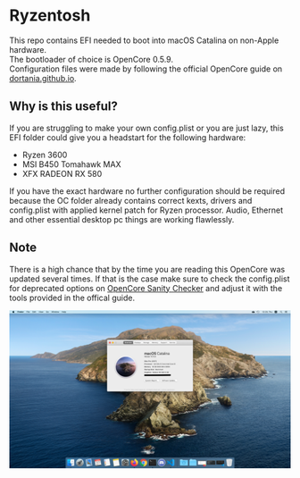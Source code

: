 # Ryzentosh
This repo contains EFI needed to boot into macOS Catalina on non-Apple hardware.  
The bootloader of choice is OpenCore 0.5.9.  
Configuration files were made by following the official OpenCore guide on [dortania.github.io](https://dortania.github.io/OpenCore-Install-Guide/).  

## Why is this useful?
If you are struggling to make your own config.plist or you are just lazy, this EFI folder could give you a headstart for the following hardware:  
* Ryzen 3600
* MSI B450 Tomahawk MAX
* XFX RADEON RX 580  

If you have the exact hardware no further configuration should be required because the OC folder already contains correct kexts, drivers and config.plist with applied kernel patch for Ryzen processor. Audio, Ethernet and other essential desktop pc things are working flawlessly.

## Note
There is a high chance that by the time you are reading this OpenCore was updated several times. If that is the case make sure to check the config.plist for deprecated options on [OpenCore Sanity Checker](https://opencore.slowgeek.com/) and adjust it with the tools provided in the offical guide.

![alt](https://raw.githubusercontent.com/lukasbernotas/ryzentosh/master/Screenshot%202020-08-27%20at%2012.29.05.png)